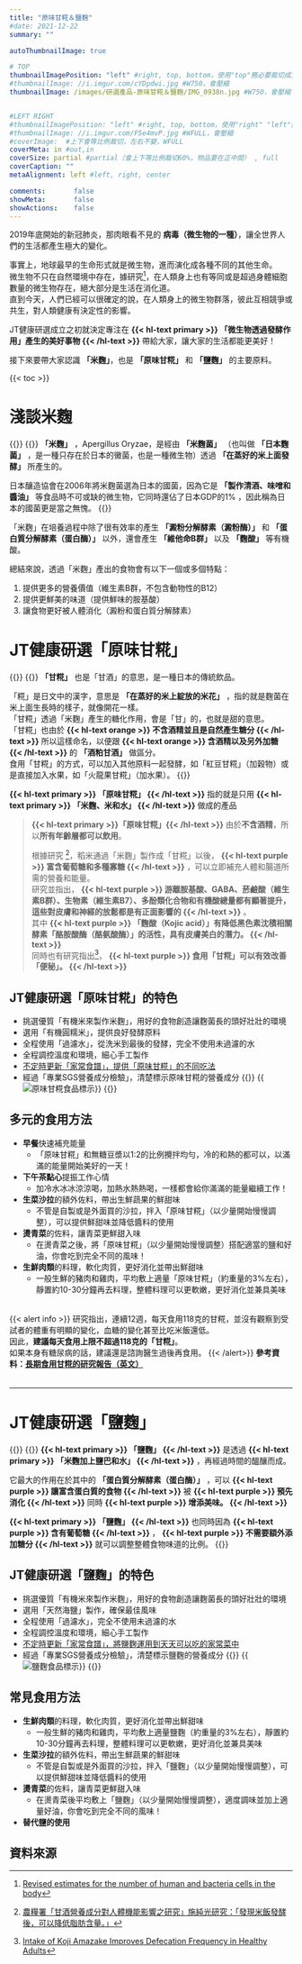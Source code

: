 ```yaml
---
title: "原味甘糀＆鹽麴"
#date: 2021-12-22
summary: ""

autoThumbnailImage: true

# TOP
thumbnailImagePosition: "left" #right, top, bottom，使用"top"務必要裁切成寬度750，這樣才會正確顯示，其他用原尺寸即可
#thumbnailImage: //i.imgur.com/cYDpdwi.jpg #W750，會壓縮
thumbnailImage: /images/研選產品-原味甘糀＆鹽麴/IMG_0938n.jpg #W750，會壓縮


#LEFT RIGHT
#thumbnailImagePosition: "left" #right, top, bottom，使用"right" "left"務必要裁切成接近正方形，這樣才會正確顯示
#thumbnailImage: //i.imgur.com/F5e4mvP.jpg #WFULL，會壓縮
#coverImage:  #上下會等比例裁切，左右不變，WFULL
coverMeta: in #out,in
coverSize: partial #partial（會上下等比例裁切60%，物品要在正中間） , full
coverCaption: ""
metaAlignment: left #left, right, center

comments:       false
showMeta:       false
showActions:    false
---
```

2019年底開始的新冠肺炎，那肉眼看不見的 **病毒（微生物的一種）**，讓全世界人們的生活都產生極大的變化。
<!--more-->
事實上，地球最早的生命形式就是微生物，進而演化成各種不同的其他生命。\
微生物不只在自然環境中存在，據研究[^01]，在人類身上也有等同或是超過身體細胞數量的微生物存在，絕大部分是生活在消化道。\
直到今天，人們已經可以很確定的說，在人類身上的微生物群落，彼此互相競爭或共生，對人類健康有決定性的影響。

JT健康研選成立之初就決定專注在
**{{< hl-text primary >}}
「微生物透過發酵作用」產生的美好事物
{{< /hl-text >}}**
帶給大家，讓大家的生活都能更美好！

接下來要帶大家認識 **「米麴」**，也是 **「原味甘糀」** 和 **「鹽麴」** 的主要原料。

{{< toc >}}

# 淺談米麴
{{<image classes="clear">}}
{{<image classes="nocaption fancybox fig-50" thumbnail-width="95%" thumbnail-height="95%" src="/images/研選產品-原味甘糀＆鹽麴/IMG_0912.jpg" title="" >}}
**「米麴」** ，Apergillus Oryzae，是經由 **「米麴菌」** （也叫做 **「日本麴菌」** ，是一種只存在於日本的黴菌，也是一種微生物）透過 **「在蒸好的米上面發酵」** 所產生的。

日本釀造協會在2006年將米麴菌選為日本的國菌，因為它是 **「製作清酒、味噌和醬油」** 等食品時不可或缺的微生物，它同時還佔了日本GDP的1%
，因此稱為日本的國菌更是當之無愧。
{{<image classes="clear">}}

「米麴」在培養過程中除了很有效率的產生 **「澱粉分解酵素（澱粉酶）」** 和 **「蛋白質分解酵素（蛋白酶）」** 以外，還會產生 **「維他命B群」** 以及 **「麴酸」** 等有機酸。

總結來說，透過「米麴」產出的食物會有以下一個或多個特點：
1. 提供更多的營養價值（維生素B群，不包含動物性的B12）
2. 提供更鮮美的味道（提供鮮味的胺基酸）
3. 讓食物更好被人體消化（澱粉和蛋白質分解酵素）

# JT健康研選「原味甘糀」
{{<image classes="clear">}}
{{<image classes="left nocaption fancybox fig-33" thumbnail-width="95%" thumbnail-height="95%" src="/images/研選產品-原味甘糀＆鹽麴/IMG_8070.jpg" title="" >}}
**「甘糀」** 也是「甘酒」的意思，是一種日本的傳統飲品。

「糀」是日文中的漢字，意思是 **「在蒸好的米上綻放的米花」** ，指的就是麴菌在米上面生長時的樣子，就像開花一樣。\
「甘糀」透過「米麴」產生的糖化作用，會是「甘」的，也就是甜的意思。\
「甘糀」也由於
**{{< hl-text orange >}}
不含酒精並且是自然產生糖分
{{< /hl-text >}}**
所以這樣命名，以便跟
**{{< hl-text orange >}}
含酒精以及另外加糖
{{< /hl-text >}}**
的 **「酒粕甘酒」** 做區分。\
食用「甘糀」的方式，可以加入其他原料一起發酵，如「紅豆甘糀」（加穀物）或是直接加入水果，如「火龍果甘糀」（加水果）。
{{<image classes="clear">}}

**{{< hl-text primary >}}
「原味甘糀」
{{< /hl-text >}}**
指的就是只用
**{{< hl-text primary >}}
「米麴、米和水」
{{< /hl-text >}}**
做成的產品

> **{{< hl-text primary >}}「原味甘糀」{{< /hl-text >}}** 由於**不含酒精**，所以**所有年齡層都可以飲用**。
> 
> 根據研究 [^02]，稻米通過「米麴」製作成「甘糀」以後，
> **{{< hl-text purple >}}
富含葡萄糖和多種寡糖
{{< /hl-text >}}**
，可以立即補充人體和腸道所需的營養和能量。\
> 研究並指出，
**{{< hl-text purple >}}
游離胺基酸、GABA、菸鹼酸（維生素B群）、生物素（維生素B7）、多酚類化合物和有機酸總量都有顯著提升，這些對皮膚和神經的放鬆都是有正面影響的
{{< /hl-text >}}** 。\
> 其中
**{{< hl-text purple >}}
「麴酸（Kojic acid）」有降低黑色素沈積相關酵素「酪胺酸酶（酪氨酸酶）」的活性，具有皮膚美白的潛力。
{{< /hl-text >}}**\
> 同時也有研究指出[^03]，
**{{< hl-text purple >}}
食用「甘糀」可以有效改善「便秘」。
{{< /hl-text >}}**

## JT健康研選「原味甘糀」的特色
* 挑選優質「有機米來製作米麴」，用好的食物創造讓麴菌長的頭好壯壯的環境
* 選用「有機圓糯米」，提供良好發酵原料
* 全程使用「過濾水」，從洗米到最後的發酵，完全不使用未過濾的水
* 全程調控溫度和環境，細心手工製作
* [不定時更新「家常食譜」，提供「原味甘糀」的不同吃法][URL2]
* 經過「專業SGS營養成分檢驗」，清楚標示原味甘糀的營養成分
{{<image classes="clear">}}
{{<image classes="left nocaption fancybox fig-50" thumbnail-width="95%" thumbnail-height="95%" src="/images/食品標示/原味甘糀食品標示.jpg" title="原味甘糀食品標示" >}}
{{<image classes="clear">}}

## 多元的食用方法
- **早餐**快速補充能量
  - 「原味甘糀」和無糖豆漿以1:2的比例攪拌均勻，冷的和熱的都可以，以滿滿的能量開始美好的一天！
- **下午茶點心**提振工作心情
  - 加冷水冰冰涼涼喝，加熱水熱熱喝，一樣都會給你滿滿的能量繼續工作！
- **生菜沙拉**的額外佐料，帶出生鮮蔬果的鮮甜味
  - 不管是自製或是外面買的沙拉，拌入「原味甘糀」（以少量開始慢慢調整），可以提供鮮甜味並降低醬料的使用
- **燙青菜**的佐料，讓青菜更鮮甜入味
  - 在燙青菜之後，將「原味甘糀」（以少量開始慢慢調整）搭配適當的鹽和好油，你會吃到完全不同的風味！
- **生鮮肉類**的料理，軟化肉質，更好消化並帶出鮮甜味
  - 一般生鮮的豬肉和雞肉，平均敷上適量「原味甘糀」（約重量的3%左右），靜置約10-30分鐘再去料理，整體料理可以更軟嫩，更好消化並兼具美味

######
{{< alert info >}}
研究指出，連續12週，每天食用118克的甘糀，並沒有觀察到受試者的體重有明顯的變化，血糖的變化甚至比吃米飯還低。\
因此，**建議每天食用上限不超過118克的「甘糀」**。\
如果本身有糖尿病的話，建議還是諮詢醫生過後再食用。
{{< /alert>}}
**參考資料：[長期食用甘糀的研究報告（英文）][URL5]**
######
----

# JT健康研選「鹽麴」
{{<image classes="clear">}}
{{<image classes="left nocaption fancybox fig-33" thumbnail-width="95%" thumbnail-height="95%" src="/images/研選產品-原味甘糀＆鹽麴/IMG_1006.jpg" title="" >}}
**{{< hl-text primary >}}
「鹽麴」
{{< /hl-text >}}**
是透過
**{{< hl-text primary >}}
「米麴加上鹽巴和水」
{{< /hl-text >}}**
，再經過時間的醞釀而成。

它最大的作用在於其中的 **「蛋白質分解酵素（蛋白酶）」** ，可以
**{{< hl-text purple >}}
讓富含蛋白質的食物
{{< /hl-text >}}**
被
**{{< hl-text purple >}}
預先消化
{{< /hl-text >}}**
同時
**{{< hl-text purple >}}
增添美味。
{{< /hl-text >}}**

**{{< hl-text primary >}}
「鹽麴」
{{< /hl-text >}}** 
也同時因為
**{{< hl-text purple >}}
含有葡萄糖
{{< /hl-text >}}**
，
**{{< hl-text purple >}}
不需要額外添加糖分
{{< /hl-text >}}**
就可以調整整體食物味道的比例。
{{<image classes="clear">}}

## JT健康研選「鹽麴」的特色
* 挑選優質「有機米來製作米麴」，用好的食物創造讓麴菌長的頭好壯壯的環境
* 選用「天然海鹽」製作，確保最佳風味
* 全程使用「過濾水」，完全不使用未過濾的水
* 全程調控溫度和環境，細心手工製作
* [不定時更新「家常食譜」，將鹽麴運用到天天可以吃的家常菜中][URL2]
* 經過「專業SGS營養成分檢驗」，清楚標示鹽麴的營養成分
{{<image classes="clear">}}
{{<image classes="left nocaption fancybox fig-50" thumbnail-width="95%" thumbnail-height="95%" src="/images/食品標示/鹽麴食品標示.jpg" title="鹽麴食品標示" >}}
{{<image classes="clear">}}

## 常見食用方法
- **生鮮肉類**的料理，軟化肉質，更好消化並帶出鮮甜味
  - 一般生鮮的豬肉和雞肉，平均敷上適量鹽麴（約重量的3%左右），靜置約10-30分鐘再去料理，整體料理可以更軟嫩，更好消化並兼具美味
- **生菜沙拉**的額外佐料，帶出生鮮蔬果的鮮甜味
  - 不管是自製或是外面買的沙拉，拌入「鹽麴」（以少量開始慢慢調整），可以提供鮮甜味並降低醬料的使用
- **燙青菜**的佐料，讓青菜更鮮甜入味
  - 在燙青菜後平均敷上「鹽麴」（以少量開始慢慢調整），適度調味並加上適量好油，你會吃到完全不同的風味！
- **替代鹽的使用**

## 資料來源
[^01]: [Revised estimates for the number of human and bacteria cells in the body][URL3]
[^02]: [農糧署「甘酒營養成分對人體機能影響之研究」施純光研究：「發現米飯發酵後，可以降低脂肪含量。」][URL1]
[^03]: [Intake of Koji Amazake Improves Defecation Frequency in Healthy Adults][URL4]

[URL1]: https://news.sina.com.tw/article/20201211/37130836.html
[URL2]: /categories/家常食譜
[URL3]: https://www.biorxiv.org/content/10.1101/036103v1
[URL4]: https://www.mdpi.com/2309-608X/7/9/782
[URL5]: https://www.mdpi.com/2309-608X/7/6/469